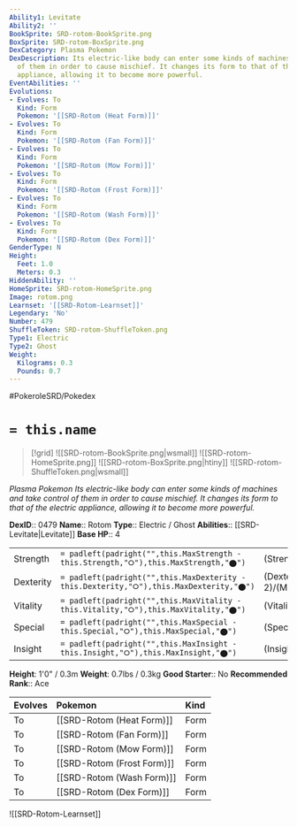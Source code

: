 ```yaml
---
Ability1: Levitate
Ability2: ''
BookSprite: SRD-rotom-BookSprite.png
BoxSprite: SRD-rotom-BoxSprite.png
DexCategory: Plasma Pokemon
DexDescription: Its electric-like body can enter some kinds of machines and take control
  of them in order to cause mischief. It changes its form to that of the electric
  appliance, allowing it to become more powerful.
EventAbilities: ''
Evolutions:
- Evolves: To
  Kind: Form
  Pokemon: '[[SRD-Rotom (Heat Form)]]'
- Evolves: To
  Kind: Form
  Pokemon: '[[SRD-Rotom (Fan Form)]]'
- Evolves: To
  Kind: Form
  Pokemon: '[[SRD-Rotom (Mow Form)]]'
- Evolves: To
  Kind: Form
  Pokemon: '[[SRD-Rotom (Frost Form)]]'
- Evolves: To
  Kind: Form
  Pokemon: '[[SRD-Rotom (Wash Form)]]'
- Evolves: To
  Kind: Form
  Pokemon: '[[SRD-Rotom (Dex Form)]]'
GenderType: N
Height:
  Feet: 1.0
  Meters: 0.3
HiddenAbility: ''
HomeSprite: SRD-rotom-HomeSprite.png
Image: rotom.png
Learnset: '[[SRD-Rotom-Learnset]]'
Legendary: 'No'
Number: 479
ShuffleToken: SRD-rotom-ShuffleToken.png
Type1: Electric
Type2: Ghost
Weight:
  Kilograms: 0.3
  Pounds: 0.7
---
```


#PokeroleSRD/Pokedex

# `= this.name`

> [!grid]
> ![[SRD-rotom-BookSprite.png|wsmall]]
> ![[SRD-rotom-HomeSprite.png]]
> ![[SRD-rotom-BoxSprite.png|htiny]]
> ![[SRD-rotom-ShuffleToken.png|wsmall]]


*Plasma Pokemon*
*Its electric-like body can enter some kinds of machines and take control of them in order to cause mischief. It changes its form to that of the electric appliance, allowing it to become more powerful.*

**DexID**:: 0479
**Name**:: Rotom
**Type**:: Electric / Ghost
**Abilities**:: [[SRD-Levitate|Levitate]]
**Base HP**:: 4

|           |                                                                                        |                                          |
| --------- | -------------------------------------------------------------------------------------- | ---------------------------------------- |
| Strength  | `= padleft(padright("",this.MaxStrength - this.Strength,"⭘"),this.MaxStrength,"⬤")`    | (Strength::2)/(MaxStrength::4)   |
| Dexterity | `= padleft(padright("",this.MaxDexterity - this.Dexterity,"⭘"),this.MaxDexterity,"⬤")` | (Dexterity:: 2)/(MaxDexterity::5) |
| Vitality  | `= padleft(padright("",this.MaxVitality - this.Vitality,"⭘"),this.MaxVitality,"⬤")`    | (Vitality::2)/(MaxVitality::5)   |
| Special   | `= padleft(padright("",this.MaxSpecial - this.Special,"⭘"),this.MaxSpecial,"⬤")`       | (Special::3)/(MaxSpecial::6)     |
| Insight   | `= padleft(padright("",this.MaxInsight - this.Insight,"⭘"),this.MaxInsight,"⬤")`       | (Insight::2)/(MaxInsight::5)     |

**Height**: 1'0" / 0.3m
**Weight**: 0.7lbs / 0.3kg
**Good Starter**:: No
**Recommended Rank**:: Ace

| Evolves   | Pokemon                    | Kind   |
|:----------|:---------------------------|:-------|
| To        | [[SRD-Rotom (Heat Form)]]  | Form   |
| To        | [[SRD-Rotom (Fan Form)]]   | Form   |
| To        | [[SRD-Rotom (Mow Form)]]   | Form   |
| To        | [[SRD-Rotom (Frost Form)]] | Form   |
| To        | [[SRD-Rotom (Wash Form)]]  | Form   |
| To        | [[SRD-Rotom (Dex Form)]]   | Form   |

![[SRD-Rotom-Learnset]]